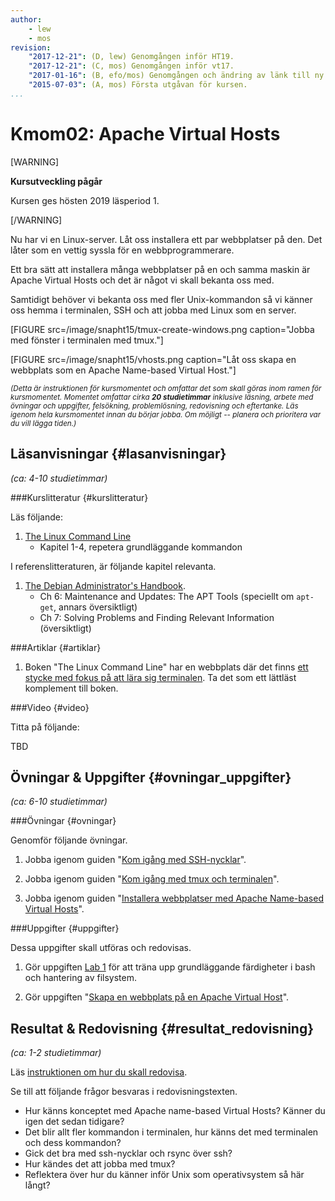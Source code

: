 ```yaml
---
author:
    - lew
    - mos
revision:
    "2017-12-21": (D, lew) Genomgången inför HT19.
    "2017-12-21": (C, mos) Genomgången inför vt17.
    "2017-01-16": (B, efo/mos) Genomgången och ändring av länk till ny bash lab.
    "2015-07-03": (A, mos) Första utgåvan för kursen.
...
```

Kmom02: Apache Virtual Hosts
==================================

[WARNING]

**Kursutveckling pågår**

Kursen ges hösten 2019 läsperiod 1.

[/WARNING]

<!--more-->

Nu har vi en Linux-server. Låt oss installera ett par webbplatser på den. Det låter som en vettig syssla för en webbprogrammerare.

Ett bra sätt att installera många webbplatser på en och samma maskin är Apache Virtual Hosts och det är något vi skall bekanta oss med.

Samtidigt behöver vi bekanta oss med fler Unix-kommandon så vi känner oss hemma i terminalen, SSH och att jobba med Linux som en server.


<!--more-->

[FIGURE src=/image/snapht15/tmux-create-windows.png caption="Jobba med fönster i terminalen med tmux."]

[FIGURE src=/image/snapht15/vhosts.png caption="Låt oss skapa en webbplats som en Apache Name-based Virtual Host."]


<small><i>(Detta är instruktionen för kursmomentet och omfattar det som skall göras inom ramen för kursmomentet. Momentet omfattar cirka **20 studietimmar** inklusive läsning, arbete med övningar och uppgifter, felsökning, problemlösning, redovisning och eftertanke. Läs igenom hela kursmomentet innan du börjar jobba. Om möjligt -- planera och prioritera var du vill lägga tiden.)</i></small>



Läsanvisningar  {#lasanvisningar}
---------------------------------

*(ca: 4-10 studietimmar)*


###Kurslitteratur  {#kurslitteratur}

Läs följande:

1. [The Linux Command Line](kunskap/boken-the-linux-command-line)
    * Kapitel 1-4, repetera grundläggande kommandon

I referenslitteraturen, är följande kapitel relevanta.

1. [The Debian Administrator's Handbook](kunskap/boken-the-debian-administrator-s-handbook).
    * Ch 6: Maintenance and Updates: The APT Tools (speciellt om `apt-get`, annars översiktligt)
    * Ch 7: Solving Problems and Finding Relevant Information (översiktligt)



###Artiklar {#artiklar}

1. Boken "The Linux Command Line" har en webbplats där det finns [ett stycke med fokus på att lära sig terminalen](http://linuxcommand.org/lc3_learning_the_shell.php). Ta det som ett lättläst komplement till boken.



###Video  {#video}

Titta på följande:

TBD

<!-- 1. Till kursen finns en videoserie, "[linux](https://www.youtube.com/playlist?list=PLKtP9l5q3ce_AGc9pBgaXFEQGjyFJe7XJ)", kika på de videor som börjar på 2. -->



Övningar & Uppgifter  {#ovningar_uppgifter}
-------------------------------------------

*(ca: 6-10 studietimmar)*



###Övningar {#ovningar}

Genomför följande övningar.

<!-- 1. Jobba igenom guiden "[Kom igång med SSH-nycklar](kunskap/kom-igang-med-ssh-nycklar)". -->
1. Jobba igenom guiden "[Kom igång med SSH-nycklar](guide/virtualbox/ssh)".

1. Jobba igenom guiden "[Kom igång med tmux och terminalen](kunskap/kom-igang-med-tmux-och-terminalen)".

1. Jobba igenom guiden "[Installera webbplatser med Apache Name-based Virtual Hosts](kunskap/installera-webbplatser-med-apache-name-based-virtual-hosts)".



###Uppgifter {#uppgifter}

Dessa uppgifter skall utföras och redovisas.

1. Gör uppgiften [Lab 1](uppgift/linux-lab-1-introduktion-till-bash) för att träna upp grundläggande färdigheter i bash och hantering av filsystem.

1. Gör uppgiften "[Skapa en webbplats på en Apache Virtual Host](uppgift/skapa-en-webbplats-pa-en-apache-virtual-host)".

<!--
1. Gör uppgiften "[Strukturera filer, kataloger och rättigheter i en webbplats](uppgift/strukturera-filer-kataloger-och-rattigheter-i-en-webbplats)".
-->



Resultat & Redovisning  {#resultat_redovisning}
-----------------------------------------------

*(ca: 1-2 studietimmar)*

Läs [instruktionen om hur du skall redovisa](./../redovisa).

Se till att följande frågor besvaras i redovisningstexten.

* Hur känns konceptet med Apache name-based Virtual Hosts? Känner du igen det sedan tidigare?
* Det blir allt fler kommandon i terminalen, hur känns det med terminalen och dess kommandon?
* Gick det bra med ssh-nycklar och rsync över ssh?
* Hur kändes det att jobba med tmux?
* Reflektera över hur du känner inför Unix som operativsystem så här långt?
